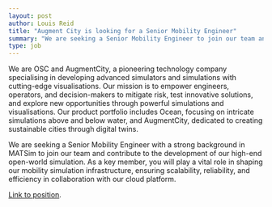 ```yaml
---
layout: post
author: Louis Reid
title: "Augment City is looking for a Senior Mobility Engineer"
summary: "We are seeking a Senior Mobility Engineer to join our team and contribute to the development of our high-end open-world simulation"
type: job
---
```


We are OSC and AugmentCity, a pioneering technology company specialising in developing advanced simulators and simulations with cutting-edge visualisations. 
Our mission is to empower engineers, operators, and decision-makers to mitigate risk, test innovative solutions, and explore new opportunities through powerful simulations and visualisations. 
Our product portfolio includes Ocean, focusing on intricate simulations above and below water, and AugmentCity, dedicated to creating sustainable cities through digital twins.

We are seeking a Senior Mobility Engineer with a strong background in MATSim to join our team and contribute to the development of our high-end open-world simulation. As a key member, you will play a vital role in shaping our mobility simulation infrastructure, ensuring scalability, reliability, and efficiency in collaboration with our cloud platform.

[Link to position](https://job.osc.no/jobs/3598912-senior-mobility-engineer).